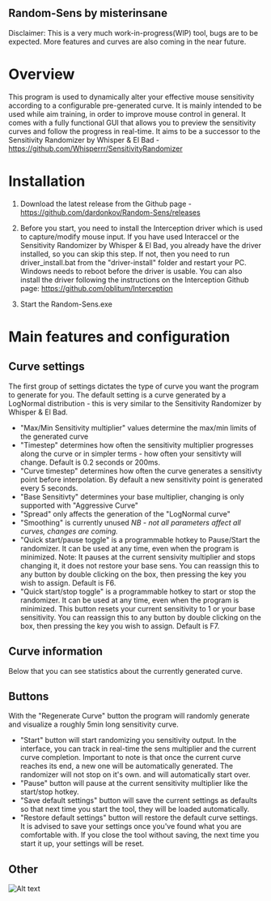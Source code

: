 ## Random-Sens by misterinsane
Disclaimer: This is a very much work-in-progress(WIP) tool, bugs are to be expected. More features and curves are also coming in the near future.
# Overview

This program is used to dynamically alter your effective mouse sensitivity according to a configurable pre-generated curve. It is mainly intended to be used while aim training,
in order to improve mouse control in general. It comes with a fully functional GUI that allows you to preview the sensitivity curves and follow the progress in real-time.
It aims to be a successor to the Sensitivity Randomizer by Whisper & El Bad - https://github.com/Whisperrr/SensitivityRandomizer

# Installation

1. Download the latest release from the Github page - https://github.com/dardonkov/Random-Sens/releases

2. Before you start, you need to install the Interception driver which is used to capture/modify mouse input. If you have used Interaccel or the Sensitivity 
Randomizer by Whisper & El Bad, you already have the driver installed, so you can skip this step. If not, then you need to run driver_install.bat from the "driver-install" folder and restart your PC. Windows needs to reboot before the driver is usable. You can also install the driver following the instructions on the Interception Github page: https://github.com/oblitum/Interception

3. Start the Random-Sens.exe

# Main features and configuration
## Curve settings
The first group of settings dictates the type of curve you want the program to generate for you. The default setting is a curve generated by a 
LogNormal distribution - this is very similar to the Sensitivity Randomizer by Whisper & El Bad. 
 - "Max/Min Sensitivity multiplier" values determine the max/min limits of the generated curve
 - "Timestep" determines how often the sensitivity multiplier progresses along the curve or in simpler terms - how often your sensitivty will change. Default is 0.2 seconds or 200ms.
 - "Curve timestep" determines how often the curve generates a sensitivty point before interpolation. By default a new sensitivity point is generated every 5 seconds.
 - "Base Sensitivty" determines your base multiplier, changing is only supported with "Aggressive Curve"
 - "Spread" only affects the generation of the "LogNormal curve"
 - "Smoothing" is currently unused
*NB - not all parameters affect all curves, changes are coming.*
 - "Quick start/pause toggle" is a programmable hotkey to Pause/Start the randomizer. It can be used at any time, even when the program is minimized. Note: It pauses at the current sensivity multiplier and stops changing it, it does not restore your base sens. You can reassign this to any button by double clicking on the box, then pressing the key you wish to assign. Default is F6.
 - "Quick start/stop toggle" is a programmable hotkey to start or stop the randomizer. It can be used at any time, even when the program is minimized. This button resets your current sensitivity to 1 or your base sensitivity. You can reassign this to any button by double clicking on the box, then pressing the key you wish to assign. Default is F7.

## Curve information
Below that you can see statistics about the currently generated curve.
## Buttons
With the "Regenerate Curve" button the program will randomly generate and visualize a roughly 5min long sensitivity curve. 
- "Start" button will start randomizing you sensitivity output. In the interface, you can track in real-time the sens multiplier and the current curve completion. Important to note is that once the current curve reaches its end, a new one will be automatically generated. The randomizer will not stop on it's own.
and will automatically start over. 
- "Pause" button will pause at the current sensitivity multiplier like the start/stop hotkey.
- "Save default settings" button will save the current settings as defaults so that next time you start the tool, 
they will be loaded automatically.
- "Restore default settings" button will restore the default curve settings. It is advised to save your settings
once you've found what you are comfortable with. If you close the tool without saving, the next time you start it up, your settings will be reset.
## Other 
![Alt text](https://i.ibb.co/R9XDfzq/Random-sens-0-2.png "Random-sens")
